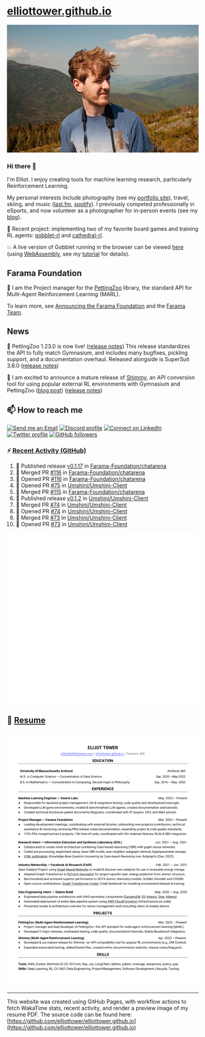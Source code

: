 # [elliottower.github.io](https://github.com/elliottower/elliottower.github.io)

[![A wild Elliot on Mt Washington](https://raw.githubusercontent.com/elliottower/elliottower.github.io/main/src/jpg/DSCF7539-600px.jpg?raw=true)](https://raw.githubusercontent.com/elliottower/elliottower.github.io/main/src/jpg/DSCF7539.jpg?raw=true)

### Hi there 👋

I'm Elliot. I enjoy creating tools for machine learning research, particularly Reinforcement Learning.

My personal interests include photography (see my [portfolio site](https://www.elliottower.com/)), travel, skiing, and music ([last.fm](https://www.last.fm/user/ajsdlfkwer), [spotify](https://open.spotify.com/user/12132818380)). I previously competed professionally in eSports, and now volunteer as a photographer for in-person events (see my [blog](https://www.elliottower.com/stories/?category=events)).

🤖 Recent project: implementing two of my favorite board games and training RL agents: [gobblet-rl](https://github.com/elliottower/gobblet-rl) and [cathedral-rl](https://github.com/elliottower/cathedral-rl). 

💥 A live version of Gobblet running in the browser can be viewed [here](https://elliottower.github.io/gobblet-rl/) (using [WebAssembly](https://webassembly.org/), see my [tutorial](https://github.com/elliottower/gobblet-rl/blob/main/tutorials/WebAssembly/web_assembly.md) for details).

## Farama Foundation

🚀 I am the Project manager for the [PettingZoo](https://github.com/Farama-Foundation/PettingZoo) library, the standard API for Multi-Agent Reinforcement Learning (MARL). 

To learn more, see [Announcing the Farama Foundation](https://farama.org/Announcing-The-Farama-Foundation) and the [Farama Team](https://farama.org/team).

## News

🎉 PettingZoo 1.23.0 is now live! ([release notes](https://github.com/Farama-Foundation/PettingZoo/releases/tag/1.23.0)) This release standardizes the API to fully match Gymnasium, and includes many bugfixes, pickling support, and a documentation overhaul. Released alongside is SuperSuit 3.8.0 ([release notes](https://github.com/Farama-Foundation/SuperSuit/releases/tag/3.8.0)) 

<!-- ![GitHub Release Date](https://img.shields.io/github/release-date/Farama-Foundation/PettingZoo) -->

🎉 I am excited to announce a mature release of [Shimmy](https://github.com/Farama-Foundation/Shimmy), an API conversion tool for using popular external RL environments with Gymnasium and PettingZoo ([blog post](https://farama.org/Announcing-Shimmy)) ([release notes](https://github.com/Farama-Foundation/Shimmy/releases/tag/v1.0.0)) 

## 📫 How to reach me

 [![Send me an Email](https://img.shields.io/badge/email-elliot%40elliottower.com-blue)](mailto:elliot@elliottower.com)
 [![Discord profile](https://img.shields.io/badge/Discord-7289DA?style=flat&logo=discord&logoColor=white)](https://discord.com/users/83091537923145728)
 [![Connect on LinkedIn](https://img.shields.io/badge/--linkedin?label=LinkedIn&logo=LinkedIn&style=social)](https://www.linkedin.com/in/elliot-tower)
 [![Twitter profile](https://img.shields.io/twitter/follow/elliottower?style=social)](https://twitter.com/ElliotTower/)
 [![GitHub followers](https://img.shields.io/github/followers/elliottower?style=social)](https://github.com/elliottower/)

### ⚡ [Recent Activity (GitHub)](https://github.com/elliottower)

<!--START_SECTION:activity-->
1. 🚀 Published release [v0.1.17](https://github.com/Farama-Foundation/chatarena/releases/tag/v0.1.17) in [Farama-Foundation/chatarena](https://github.com/Farama-Foundation/chatarena)
2. 🎉 Merged PR [#116](https://github.com/Farama-Foundation/chatarena/pull/116) in [Farama-Foundation/chatarena](https://github.com/Farama-Foundation/chatarena)
3. 💪 Opened PR [#116](https://github.com/Farama-Foundation/chatarena/pull/116) in [Farama-Foundation/chatarena](https://github.com/Farama-Foundation/chatarena)
4. 💪 Opened PR [#75](https://github.com/Umshini/Umshini-Client/pull/75) in [Umshini/Umshini-Client](https://github.com/Umshini/Umshini-Client)
5. 🎉 Merged PR [#115](https://github.com/Farama-Foundation/chatarena/pull/115) in [Farama-Foundation/chatarena](https://github.com/Farama-Foundation/chatarena)
6. 🚀 Published release [v0.1.2](https://github.com/Umshini/Umshini-Client/releases/tag/v0.1.2) in [Umshini/Umshini-Client](https://github.com/Umshini/Umshini-Client)
7. 🎉 Merged PR [#74](https://github.com/Umshini/Umshini-Client/pull/74) in [Umshini/Umshini-Client](https://github.com/Umshini/Umshini-Client)
8. 💪 Opened PR [#74](https://github.com/Umshini/Umshini-Client/pull/74) in [Umshini/Umshini-Client](https://github.com/Umshini/Umshini-Client)
9. 🎉 Merged PR [#73](https://github.com/Umshini/Umshini-Client/pull/73) in [Umshini/Umshini-Client](https://github.com/Umshini/Umshini-Client)
10. 💪 Opened PR [#73](https://github.com/Umshini/Umshini-Client/pull/73) in [Umshini/Umshini-Client](https://github.com/Umshini/Umshini-Client)
<!--END_SECTION:activity-->


<picture>
  <a href="https://metrics.lecoq.io/insights?user=elliottower">
   <img src="/github-metrics.svg" alt="Metrics">
  </a>
</picture>

## 📄 [Resume](https://elliottower.github.io/src/pdf/resume.pdf)

<!-- PDF-TO-MARKDOWN:START -->
![Page 1](src/png/page1.png "Page 1")
---
<!-- PDF-TO-MARKDOWN:END -->

----

This website was created using GitHub Pages, with workflow actions to fetch WakaTime stats, recent activity, and render a preview image of my resume PDF. The source code can be found here: [https://github.com/elliottower/elliottower.github.io](https://github.com/elliottower/elliottower.github.io)
